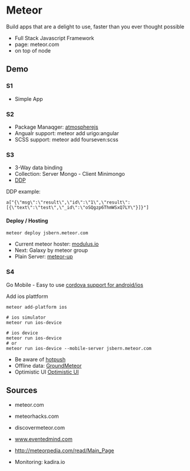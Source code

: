 # Meteor


Build apps that are a delight to use, faster than you ever thought possible

* Full Stack Javascript Framework
* page: meteor.com
* on top of node


## Demo

### S1

* Simple App

### S2

* Package Manaqger: [atmospherejs](https://atmospherejs.com)
* Angualr support: meteor add urigo:angular
* SCSS support: meteor add fourseven:scss


### S3

* 3-Way data binding
* Collection: Server Mongo - Client Minimongo 
* [DDP](https://www.meteor.com/ddp)

DDP example: 

    a["{\"msg\":\"result\",\"id\":\"1\",\"result\":[{\"text\":\"test\",\"_id\":\"oSQgzp6ThmWSxQ7LY\"}]}"]
        
#### Deploy / Hosting

    meteor deploy jsbern.meteor.com
    
* Current meteor hoster: [modulus.io](http://modulus.io)
* Next: Galaxy by meteor group
* Plain Server: [meteor-up](https://github.com/arunoda/meteor-up) 

### S4

Go Mobile - Easy to use [cordova support for android/ios](https://github.com/meteor/meteor/wiki/Meteor-Cordova-Phonegap-integration)

Add ios plattform

    meteor add-platform ios
    
    # ios simulator
    meteor run ios-device

    # ios device
    meteor run ios-device
    # or 
    meteor run ios-device --mobile-server jsbern.meteor.com
    
        
* Be aware of [hotpush](http://info.meteor.com/blog/meteor-hot-code-push)
* Offline data: [GroundMeteor](https://github.com/GroundMeteor/db)
* Optimistic UI [Optimistic UI](http://info.meteor.com/blog/optimistic-ui-with-meteor-latency-compensation)

## Sources

* meteor.com
* meteorhacks.com
* discovermeteor.com
* www.eventedmind.com
* http://meteorpedia.com/read/Main_Page

* Monitoring: kadira.io




